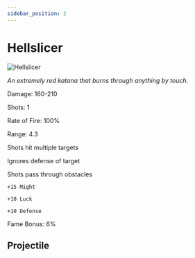```yaml
---
sidebar_position: 2
---
```


# Hellslicer

![Hellslicer](https://vwiki.valorserver.com/api/item/picture/hellslicer)

<i>An extremely red katana that burns through anything by touch.</i>

Damage: 160-210

Shots: 1

Rate of Fire: 100% 

Range: 4.3

Shots hit multiple targets

Ignores defense of target

Shots pass through obstacles

    +15 Might
    
    +10 Luck
    
    +10 Defense

Fame Bonus: 6%

## Projectile
